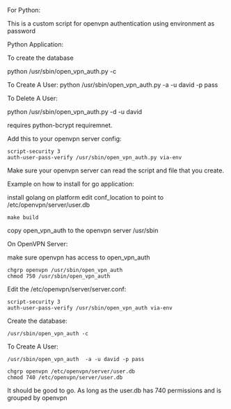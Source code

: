 For Python:

This is a custom script for openvpn authentication using environment as password

Python Application:

To create the database

python /usr/sbin/open_vpn_auth.py  -c

To Create A User:
 python /usr/sbin/open_vpn_auth.py  -a -u david -p pass

To Delete A User:

 python /usr/sbin/open_vpn_auth.py  -d -u david

 requires python-bcrypt requiremnet.

Add this to your openvpn server config:
```
script-security 3
auth-user-pass-verify /usr/sbin/open_vpn_auth.py via-env
```
Make sure your openvpn server can read the script and file that you create.




Example on how to install for go application:



install golang on platform
edit conf_location to point to /etc/openvpn/server/user.db

```
make build
```

copy open_vpn_auth to the openvpn server /usr/sbin

On OpenVPN Server:

make sure openvpn has access to open_vpn_auth

```
chgrp openvpn /usr/sbin/open_vpn_auth
chmod 750 /usr/sbin/open_vpn_auth
```

Edit the /etc/openvpn/server/server.conf:

```
script-security 3
auth-user-pass-verify /usr/sbin/open_vpn_auth via-env
```

Create the database:
```
/usr/sbin/open_vpn_auth -c
```
To Create A User:
```
/usr/sbin/open_vpn_auth  -a -u david -p pass

chgrp openvpn /etc/openvpn/server/user.db
chmod 740 /etc/openvpn/server/user.db
```
It should be good to go.
As long as the user.db has 740 permissions and is grouped by openvpn







